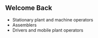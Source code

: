 ## Welcome Back
- Stationary plant and machine operators
- Assemblers
- Drivers and mobile plant operators
